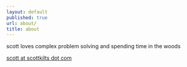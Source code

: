 ```yaml
---
layout: default
published: true
url: about/
title: about
---
```

<div class="splash">
scott loves complex problem solving and spending time in the woods

[scott at scottkilts dot com](mailto:scott@scottkilts.com)
</div>
